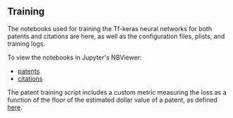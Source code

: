 ## Training

The notebooks used for training the Tf-keras neural networks for both patents and citations are here, as well as the configuration files, plists, and training logs.

To view the notebooks in Jupyter's NBViewer:
- [patents](https://nbviewer.jupyter.org/github/tr7200/Patent-text-similarity-and-venture-backed-innovation/blob/master/notebooks/training/Patent_model_train-2-14-20.ipynb)
- [citations](https://nbviewer.jupyter.org/github/tr7200/Patent-text-similarity-and-venture-backed-innovation/blob/master/notebooks/training/Citation_model_train-2-17-20.ipynb)

The patent training script includes a custom metric measuring the loss as a function of the floor of the estimated dollar value of a patent, as defined 
[here](https://www.ipwatchdog.com/2017/07/12/patent-portfolio-valuations/id=85409/).
